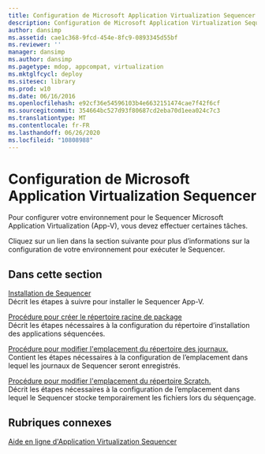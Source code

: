 ```yaml
---
title: Configuration de Microsoft Application Virtualization Sequencer
description: Configuration de Microsoft Application Virtualization Sequencer
author: dansimp
ms.assetid: cae1c368-9fcd-454e-8fc9-0893345d55bf
ms.reviewer: ''
manager: dansimp
ms.author: dansimp
ms.pagetype: mdop, appcompat, virtualization
ms.mktglfcycl: deploy
ms.sitesec: library
ms.prod: w10
ms.date: 06/16/2016
ms.openlocfilehash: e92cf36e54596103b4e6632151474cae7f42f6cf
ms.sourcegitcommit: 354664bc527d93f80687cd2eba70d1eea024c7c3
ms.translationtype: MT
ms.contentlocale: fr-FR
ms.lasthandoff: 06/26/2020
ms.locfileid: "10808988"
---
```

# Configuration de Microsoft Application Virtualization Sequencer


Pour configurer votre environnement pour le Sequencer Microsoft Application Virtualization (App-V), vous devez effectuer certaines tâches.

Cliquez sur un lien dans la section suivante pour plus d’informations sur la configuration de votre environnement pour exécuter le Sequencer.

## Dans cette section


<a href="" id="how-to-install-the-sequencer"></a>[Installation de Sequencer](how-to-install-the-sequencer.md)  
Décrit les étapes à suivre pour installer le Sequencer App-V.

<a href="" id="how-to-create-the-package-root-directory"></a>[Procédure pour créer le répertoire racine de package](how-to-create-the-package-root-directory.md)  
Décrit les étapes nécessaires à la configuration du répertoire d’installation des applications séquencées.

<a href="" id="how-to-modify-the-location-of-the-log-directory"></a>[Procédure pour modifier l'emplacement du répertoire des journaux.](how-to-modify-the-location-of-the-log-directory.md)  
Contient les étapes nécessaires à la configuration de l’emplacement dans lequel les journaux de Sequencer seront enregistrés.

<a href="" id="how-to-modify-the-location-of-the-scratch-directory"></a>[Procédure pour modifier l'emplacement du répertoire Scratch.](how-to-modify-the-location-of-the-scratch-directory.md)  
Décrit les étapes nécessaires à la configuration de l’emplacement dans lequel le Sequencer stocke temporairement les fichiers lors du séquençage.

## Rubriques connexes


[Aide en ligne d'Application Virtualization Sequencer](application-virtualization-sequencer-online-help.md)

 

 





